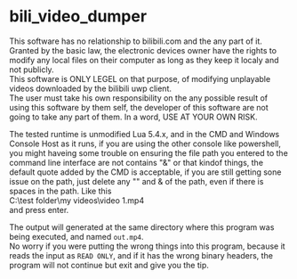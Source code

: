 # bili_video_dumper


This software has no relationship to bilibili.com and the any part of it.  
Granted by the basic law, the electronic devices owner have the rights to modify any local files on their computer as long as they keep it localy and not publicly.  
This software is ONLY LEGEL on that purpose, of modifying unplayable videos downloaded by the bilibili uwp client.  
The user must take his own responsibility on the any possible result of using this software by them self, the developer of this software are not going to take any part of them. In a word, USE AT YOUR OWN RISK.  
  
The tested runtime is unmodified Lua 5.4.x, and in the CMD and Windows Console Host as it runs, if you are using the other console like powershell, you might haveing some trouble on ensuring the file path you entered to the command line interface are not contains "&" or that kindof things, the default quote added by the CMD is acceptable, if you are still getting sone issue on the path, just delete any "" and & of the path, even if there is spaces in the path. Like this  
C:\test folder\my videos\video 1.mp4  
and press enter.  

The output will generated at the same directory where this program was being executed, and named `out.mp4`.  
No worry if you were putting the wrong things into this program, because it reads the input as `READ ONLY`, and if it has the wrong binary headers, the program will not continue but exit and give you the tip.
